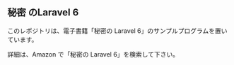 ## 秘密 のLaravel 6

このレポジトリは、電子書籍「秘密の Laravel 6」のサンプルプログラムを置いています。

詳細は、Amazon で「秘密の Laravel 6」を検索して下さい。